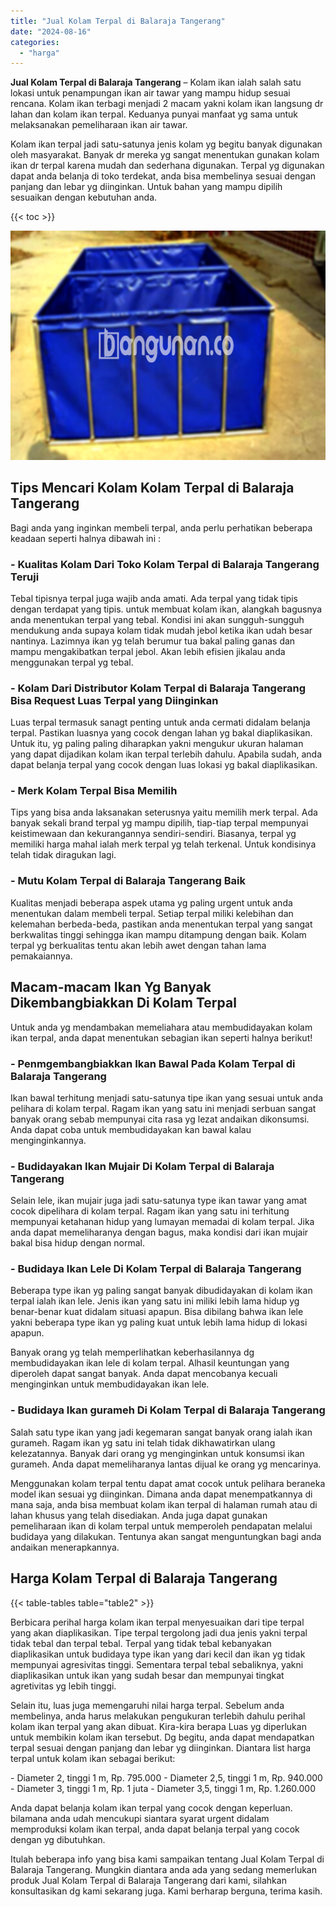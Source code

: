 ```yaml
---
title: "Jual Kolam Terpal di Balaraja Tangerang"
date: "2024-08-16"
categories: 
  - "harga"
---
```


**Jual Kolam Terpal di Balaraja Tangerang** – Kolam ikan ialah salah satu lokasi untuk penampungan ikan air tawar yang mampu hidup sesuai rencana. Kolam ikan terbagi menjadi 2 macam yakni kolam ikan langsung dr lahan dan kolam ikan terpal. Keduanya punyai manfaat yg sama untuk melaksanakan pemeliharaan ikan air tawar.

Kolam ikan terpal jadi satu-satunya jenis kolam yg begitu banyak digunakan oleh masyarakat. Banyak dr mereka yg sangat menentukan gunakan kolam ikan dr terpal karena mudah dan sederhana digunakan. Terpal yg digunakan dapat anda belanja di toko terdekat, anda bisa membelinya sesuai dengan panjang dan lebar yg diinginkan. Untuk bahan yang mampu dipilih sesuaikan dengan kebutuhan anda.

{{< toc >}}

![Jual Kolam Terpal di Balaraja Tangerang](/images/jual-kolam-terpal-13.png)

## Tips Mencari Kolam Kolam Terpal di Balaraja Tangerang

Bagi anda yang inginkan membeli terpal, anda perlu perhatikan beberapa keadaan seperti halnya dibawah ini :

### \- Kualitas Kolam Dari Toko Kolam Terpal di Balaraja Tangerang Teruji

Tebal tipisnya terpal juga wajib anda amati. Ada terpal yang tidak tipis dengan terdapat yang tipis. untuk membuat kolam ikan, alangkah bagusnya anda menentukan terpal yang tebal. Kondisi ini akan sungguh-sungguh mendukung anda supaya kolam tidak mudah jebol ketika ikan udah besar nantinya. Lazimnya ikan yg telah berumur tua bakal paling ganas dan mampu mengakibatkan terpal jebol. Akan lebih efisien jikalau anda menggunakan terpal yg tebal.

### \- Kolam Dari Distributor Kolam Terpal di Balaraja Tangerang Bisa Request Luas Terpal yang Diinginkan

Luas terpal termasuk sanagt penting untuk anda cermati didalam belanja terpal. Pastikan luasnya yang cocok dengan lahan yg bakal diaplikasikan. Untuk itu, yg paling paling diharapkan yakni mengukur ukuran halaman yang dapat dijadikan kolam ikan terpal terlebih dahulu. Apabila sudah, anda dapat belanja terpal yang cocok dengan luas lokasi yg bakal diaplikasikan.

### \- Merk Kolam Terpal Bisa Memilih

Tips yang bisa anda laksanakan seterusnya yaitu memilih merk terpal. Ada banyak sekali brand terpal yg mampu dipilih, tiap-tiap terpal mempunyai keistimewaan dan kekurangannya sendiri-sendiri. Biasanya, terpal yg memiliki harga mahal ialah merk terpal yg telah terkenal. Untuk kondisinya telah tidak diragukan lagi.

### \- Mutu Kolam Terpal di Balaraja Tangerang Baik

Kualitas menjadi beberapa aspek utama yg paling urgent untuk anda menentukan dalam membeli terpal. Setiap terpal miliki kelebihan dan kelemahan berbeda-beda, pastikan anda menentukan terpal yang sangat berkwalitas tinggi sehingga ikan mampu ditampung dengan baik. Kolam terpal yg berkualitas tentu akan lebih awet dengan tahan lama pemakaiannya.

## Macam-macam Ikan Yg Banyak Dikembangbiakkan Di Kolam Terpal

Untuk anda yg mendambakan memeliahara atau membudidayakan kolam ikan terpal, anda dapat menentukan sebagian ikan seperti halnya berikut!

### \- Penmgembangbiakkan Ikan Bawal Pada Kolam Terpal di Balaraja Tangerang

Ikan bawal terhitung menjadi satu-satunya tipe ikan yang sesuai untuk anda pelihara di kolam terpal. Ragam ikan yang satu ini menjadi serbuan sangat banyak orang sebab mempunyai cita rasa yg lezat andaikan dikonsumsi. Anda dapat coba untuk membudidayakan kan bawal kalau menginginkannya.

### \- Budidayakan Ikan Mujair Di Kolam Terpal di Balaraja Tangerang

Selain lele, ikan mujair juga jadi satu-satunya type ikan tawar yang amat cocok dipelihara di kolam terpal. Ragam ikan yang satu ini terhitung mempunyai ketahanan hidup yang lumayan memadai di kolam terpal. Jika anda dapat memeliharanya dengan bagus, maka kondisi dari ikan mujair bakal bisa hidup dengan normal.

### \- Budidaya Ikan Lele Di Kolam Terpal di Balaraja Tangerang

Beberapa type ikan yg paling sangat banyak dibudidayakan di kolam ikan terpal ialah ikan lele. Jenis ikan yang satu ini miliki lebih lama hidup yg benar-benar kuat didalam situasi apapun. Bisa dibilang bahwa ikan lele yakni beberapa type ikan yg paling kuat untuk lebih lama hidup di lokasi apapun.

Banyak orang yg telah memperlihatkan keberhasilannya dg membudidayakan ikan lele di kolam terpal. Alhasil keuntungan yang diperoleh dapat sangat banyak. Anda dapat mencobanya kecuali menginginkan untuk membudidayakan ikan lele.

### \- Budidaya Ikan gurameh Di Kolam Terpal di Balaraja Tangerang

Salah satu type ikan yang jadi kegemaran sangat banyak orang ialah ikan gurameh. Ragam ikan yg satu ini telah tidak dikhawatirkan ulang kelezatannya. Banyak dari orang yg menginginkan untuk konsumsi ikan gurameh. Anda dapat memeliharanya lantas dijual ke orang yg mencarinya.

Menggunakan kolam terpal tentu dapat amat cocok untuk pelihara beraneka model ikan sesuai yg diinginkan. Dimana anda dapat menempatkannya di mana saja, anda bisa membuat kolam ikan terpal di halaman rumah atau di lahan khusus yang telah disediakan. Anda juga dapat gunakan pemeliharaan ikan di kolam terpal untuk memperoleh pendapatan melalui budidaya yang dilakukan. Tentunya akan sangat menguntungkan bagi anda andaikan menerapkannya.

## Harga Kolam Terpal di Balaraja Tangerang

{{< table-tables table="table2" >}}

Berbicara perihal harga kolam ikan terpal menyesuaikan dari tipe terpal yang akan diaplikasikan. Tipe terpal tergolong jadi dua jenis yakni terpal tidak tebal dan terpal tebal. Terpal yang tidak tebal kebanyakan diaplikasikan untuk budidaya type ikan yang dari kecil dan ikan yg tidak mempunyai agresivitas tinggi. Sementara terpal tebal sebaliknya, yakni diaplikasikan untuk ikan yang sudah besar dan mempunyai tingkat agretivitas yg lebih tinggi.

Selain itu, luas juga memengaruhi nilai harga terpal. Sebelum anda membelinya, anda harus melakukan pengukuran terlebih dahulu perihal kolam ikan terpal yang akan dibuat. Kira-kira berapa Luas yg diperlukan untuk membikin kolam ikan tersebut. Dg begitu, anda dapat mendapatkan terpal sesuai dengan panjang dan lebar yg diinginkan. Diantara list harga terpal untuk kolam ikan sebagai berikut:

\- Diameter 2, tinggi 1 m, Rp. 795.000 - Diameter 2,5, tinggi 1 m, Rp. 940.000 - Diameter 3, tinggi 1 m, Rp. 1 juta - Diameter 3,5, tinggi 1 m, Rp. 1.260.000

Anda dapat belanja kolam ikan terpal yang cocok dengan keperluan. bilamana anda udah mencukupi siantara syarat urgent didalam memproduksi kolam ikan terpal, anda dapat belanja terpal yang cocok dengan yg dibutuhkan.

Itulah beberapa info yang bisa kami sampaikan tentang Jual Kolam Terpal di Balaraja Tangerang. Mungkin diantara anda ada yang sedang memerlukan produk Jual Kolam Terpal di Balaraja Tangerang dari kami, silahkan konsultasikan dg kami sekarang juga. Kami berharap berguna, terima kasih.
